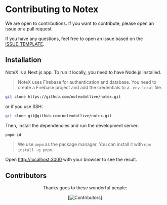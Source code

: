 # Contributing to Notex

We are open to contributions. If you want to contribute, please open an issue or a pull request.

If you have any questions, feel free to open an issue based on the [ISSUE_TEMPLATE](https://github.com/notexdotlive/notex/blob/main/.github/ISSUE_TEMPLATE.md).

## Installation

NoteX is a Next.js app. To run it locally, you need to have Node.js installed.

> NoteX uses Firebase for authentication and database. You need to create a Firebase project and add the credentials to a `.env.local` file.

```bash
git clone https://github.com/notexdotlive/notex.git
```

or if you use SSH:

```bash
git clone git@github.com:notexdotlive/notex.git
```

Then, install the dependencies and run the development server:

```bash
pnpm id
```

> We use `pnpm` as the package manager. You can install it with `npm install -g pnpm`.

Open [http://localhost:3000](http://localhost:3000) with your browser to see the result.

## Contributors

<center>

Thanks goes to these wonderful people:

[![Contributors](https://contrib.rocks/image?repo=notexdotlive/notex)]

</center>
